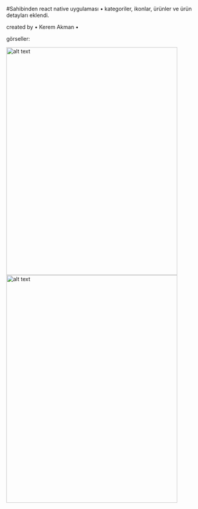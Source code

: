 #Sahibinden react native uygulaması
• kategoriler, ikonlar, ürünler ve ürün detayları eklendi.

created by • Kerem Akman •

görseller:

<img src="https://i.hizliresim.com/3e8o19k.jpg" alt="alt text" width="450" height="600">
<img src="https://i.hizliresim.com/lhd1ucb.jpg" alt="alt text" width="450" height="600">
